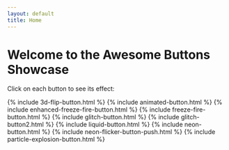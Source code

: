 ```yaml
---
layout: default
title: Home
---
```


# Welcome to the Awesome Buttons Showcase

Click on each button to see its effect:

{% include 3d-flip-button.html %}
{% include animated-button.html %}
{% include enhanced-freeze-fire-button.html %}
{% include freeze-fire-button.html %}
{% include glitch-button.html %}
{% include glitch-button2.html %}
{% include liquid-button.html %}
{% include neon-button.html %}
{% include neon-flicker-button-push.html %}
{% include particle-explosion-button.html %}